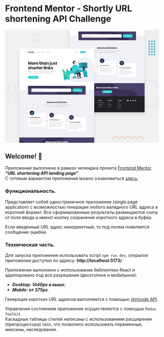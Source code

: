 # Frontend Mentor - Shortly URL shortening API Challenge

![Design preview for the Shortly URL shortening API coding challenge](./frontend-mentor/design/desktop-preview.jpg)

## Welcome! 👋
Приложение выполнено в рамках челенджа проекта [Frontend Mentor](https://www.frontendmentor.io/?ref=challenge) ***"URL shortening API landing page"***. <br/>
С готовым вариантом приложения можно ознакомиться [здесь](https://rotckinan.github.io/url-shortening-api/).

### Функциональность.
Представляет собой одностраничное приложение (single page application) с возможностью генерации любого валидного URL адреса в короткий формат. Все сформированные результаты размещаются снизу от поля ввода и имеют кнопку сохранения короткого адреса в буфер.

Если введенный URL адрес некорректный, то под полем появляется сообщение ошибки.

### Техническая часть.
Для запуска приложения использовать script `npm run dev`, открытое приложение доступно по адресу: **http://localhost:5173/**.

Приложение выполнено с использование библиотеки React и адаптировано под все разрешения (десктопное и мобильное):
- ***Desktop: 1440px и выше***;
- ***Mobile: от 375px***.

Генерация коротких URL адресов выполняется с помощью [shrtcode API](https://shrtco.de/).

  Управления состоянием приложения осуществляется с помощью `Redux Toolkit`. <br/>
Каскадные таблицы стилей написаны с использованием расширения (препроцессора) `SASS`, что позволило использовать переменные, миксины, наследования.